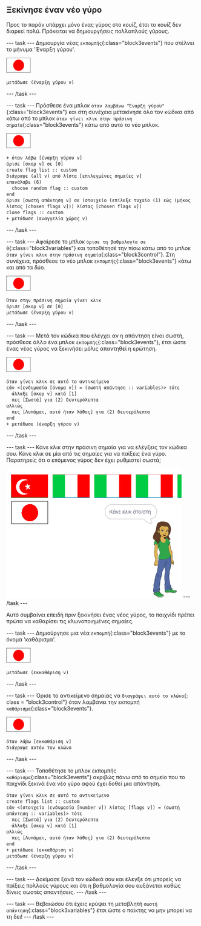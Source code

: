 ## Ξεκίνησε έναν νέο γύρο

Προς το παρόν υπάρχει μόνο ένας γύρος στο κουίζ, έτσι το κουίζ δεν διαρκεί πολύ. Πρόκειται να δημιουργήσεις πολλαπλούς γύρους.

\--- task \--- Δημιουργία νέας `εκπομπής`{:class="block3events"} που στέλνει το μήνυμα 'Έναρξη γύρου'.

![Αντικείμενο σημαίας](images/flag-sprite.png)

```blocks3
μετάδωσε (έναρξη γύρου v)
```

\--- /task \---

\--- task \--- Πρόσθεσε ένα μπλοκ `όταν λαμβάνω "Έναρξη γύρου"`{:class="block3events"} και στη συνέχεια μετακίνησε όλο τον κώδικα από κάτω από το μπλοκ `όταν γίνει κλικ στην πράσινη σημαία`{:class="block3events"} κάτω από αυτό το νέο μπλοκ.

![Αντικείμενο σημαίας](images/flag-sprite.png)

```blocks3
+ όταν λάβω [έναρξη γύρου v]
όρισε [σκορ v] σε [0]
create flag list :: custom
διάγραψε (all v) από λίστα [επιλεγμένες σημαίες v]
επανάλαβε (6) 
  choose random flag :: custom
end
όρισε [σωστή απάντηση v] σε (στοιχείο (επίλεξε τυχαίο (1) εώς (μήκος λίστας [chosen flags v])) λίστας [chosen flags v])
clone flags :: custom
+ μετάδωσε (αναγγελία χώρας v)
```

\--- /task \---

\--- task \--- Αφαίρεσε το μπλοκ `όρισε τη βαθμολογία σε 0`{:class="block3variables"} και τοποθέτησέ την πίσω κάτω από το μπλοκ `όταν γίνει κλικ στην πράσινη σημαία`{:class="block3control"}. Στη συνέχεια, πρόσθεσε το νέο μπλοκ `εκπομπής`{:class="block3events"} κάτω και από τα δύο.

![Αντικείμενο σημαίας](images/flag-sprite.png)

```blocks3
Όταν στην πράσινη σημαία γίνει κλικ
όρισε [σκορ v] σε [0]
μετάδωσε (έναρξη γύρου v)
```

\--- /task \---

\--- task \--- Μετά τον κώδικα που ελέγχει αν η απάντηση είναι σωστή, πρόσθεσε άλλο ένα μπλοκ `εκπομπής`{:class="block3events"}, έτσι ώστε ένας νέος γύρος να ξεκινήσει μόλις απαντηθεί η ερώτηση.

![Αντικείμενο σημαίας](images/flag-sprite.png)

```blocks3
όταν γίνει κλικ σε αυτό το αντικείμενο
εάν <(ενδυμασία [όνομα v]) = (σωστή απάντηση :: variables)> τότε 
  άλλαξε [σκορ v] κατά [1]
  πες [Σωστά] για (2) δευτερόλεπτα
αλλιώς 
  πες [Λυπάμαι, αυτό ήταν λάθος] για (2) δευτερόλεπτα
end
+ μετάδωσε (έναρξη γύρου v)
```

\--- /task \---

\--- task \--- Κάνε κλικ στην πράσινη σημαία για να ελέγξεις τον κώδικα σου. Κάνε κλικ σε μία από τις σημαίες για να παίξεις ένα γύρο. Παρατηρείς ότι ο επόμενος γύρος δεν έχει ρυθμιστεί σωστά;

![Ο επόμενος γύρος δεν λειτουργεί](images/next-round-does-not-work.png) \--- /task \---

Αυτό συμβαίνει επειδή πριν ξεκινήσει ένας νέος γύρος, το παιχνίδι πρέπει πρώτα να καθαρίσει τις κλωνοποιημένες σημαίες.

\--- task \--- Δημιούργησε μια νέα `εκπομπή`{:class="block3events"} με το όνομα 'καθάρισμα'.

![Αντικείμενο σημαίας](images/flag-sprite.png)

```blocks3
μετάδωσε (εκκαθάριση v)
```

\--- /task \---

\--- task \--- Όρισε το αντικείμενο σημαίας να `διαγράψει αυτό το κλώνο`{: class = "block3control"} όταν λαμβάνει την εκπομπή `καθάρισμα`{:class="block3events"}.

![Αντικείμενο σημαίας](images/flag-sprite.png)

```blocks3
όταν λάβω [εκκαθάριση v]
διάγραψε αυτόν τον κλώνο
```

\--- /task \---

\--- task \--- Τοποθέτησε το μπλοκ εκπομπής `καθάρισμα`{:class="block3events"} ακριβώς πάνω από το σημείο που το παιχνίδι ξεκινά ένα νέο γύρο αφού έχει δοθεί μια απάντηση.

```blocks3
όταν γίνει κλικ σε αυτό το αντικείμενο
create flags list :: custom
εάν <(στοιχείο (ενδυμασία [number v]) λίστας [flags v]) = (σωστή απάντηση :: variables)> τότε 
  πες [Σωστά] για (2) δευτερόλεπτα
  άλλαξε [σκορ v] κατά [1]
αλλιώς 
  πες [Λυπάμαι, αυτό ήταν λάθος] για (2) δευτερόλεπτα
end
+ μετάδωσε (εκκαθάριση v)
μετάδωσε (έναρξη γύρου v)
```

\--- /task \---

\--- task \--- Δοκίμασε ξανά τον κώδικά σου και έλεγξε ότι μπορείς να παίξεις πολλούς γύρους και ότι η βαθμολογία σου αυξάνεται καθώς δίνεις σωστές απαντήσεις. \--- /task \---

\--- task \--- Βεβαιώσου ότι έχεις κρύψει τη μεταβλητή `σωστή απάντηση`{:class="block3variables"} έτσι ώστε ο παίκτης να μην μπορεί να τη δει! \--- /task \---